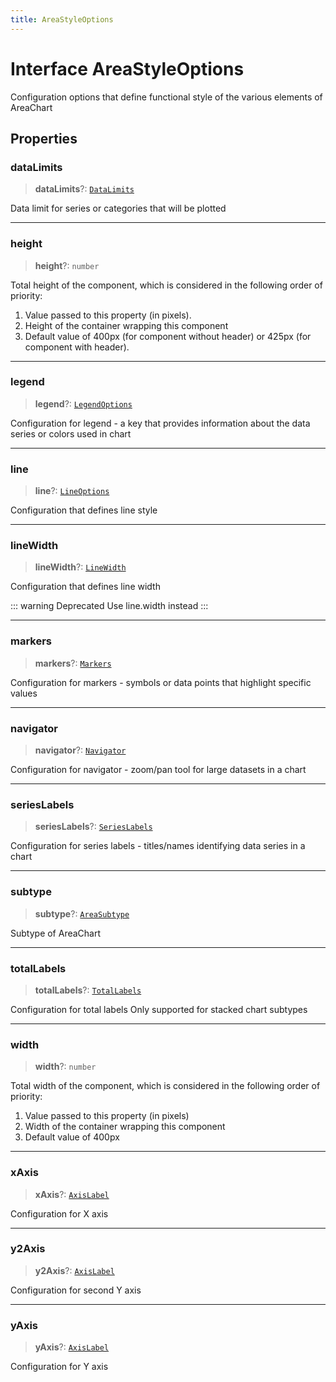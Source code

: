 ```yaml
---
title: AreaStyleOptions
---
```


# Interface AreaStyleOptions

Configuration options that define functional style of the various elements of AreaChart

## Properties

### dataLimits

> **dataLimits**?: [`DataLimits`](interface.DataLimits.md)

Data limit for series or categories that will be plotted

***

### height

> **height**?: `number`

Total height of the component, which is considered in the following order of priority:

1. Value passed to this property (in pixels).
2. Height of the container wrapping this component
3. Default value of 400px (for component without header) or 425px (for component with header).

***

### legend

> **legend**?: [`LegendOptions`](../type-aliases/type-alias.LegendOptions.md)

Configuration for legend - a key that provides information about the data series or colors used in chart

***

### line

> **line**?: [`LineOptions`](../type-aliases/type-alias.LineOptions.md)

Configuration that defines line style

***

### lineWidth

> **lineWidth**?: [`LineWidth`](../type-aliases/type-alias.LineWidth.md)

Configuration that defines line width

::: warning Deprecated
Use line.width instead
:::

***

### markers

> **markers**?: [`Markers`](../type-aliases/type-alias.Markers.md)

Configuration for markers - symbols or data points that highlight specific values

***

### navigator

> **navigator**?: [`Navigator`](../type-aliases/type-alias.Navigator.md)

Configuration for navigator - zoom/pan tool for large datasets in a chart

***

### seriesLabels

> **seriesLabels**?: [`SeriesLabels`](../type-aliases/type-alias.SeriesLabels.md)

Configuration for series labels - titles/names identifying data series in a chart

***

### subtype

> **subtype**?: [`AreaSubtype`](../type-aliases/type-alias.AreaSubtype.md)

Subtype of AreaChart

***

### totalLabels

> **totalLabels**?: [`TotalLabels`](../type-aliases/type-alias.TotalLabels.md)

Configuration for total labels
Only supported for stacked chart subtypes

***

### width

> **width**?: `number`

Total width of the component, which is considered in the following order of priority:

1. Value passed to this property (in pixels)
2. Width of the container wrapping this component
3. Default value of 400px

***

### xAxis

> **xAxis**?: [`AxisLabel`](../type-aliases/type-alias.AxisLabel.md)

Configuration for X axis

***

### y2Axis

> **y2Axis**?: [`AxisLabel`](../type-aliases/type-alias.AxisLabel.md)

Configuration for second Y axis

***

### yAxis

> **yAxis**?: [`AxisLabel`](../type-aliases/type-alias.AxisLabel.md)

Configuration for Y axis
